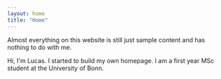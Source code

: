 ```yaml
---
layout: home
title: "Home"
---
```


Almost everything on this website is still just sample content and has nothing to do with me.

Hi, I'm Lucas. I started to build my own homepage. I am a first year MSc student at the University of Bonn.
